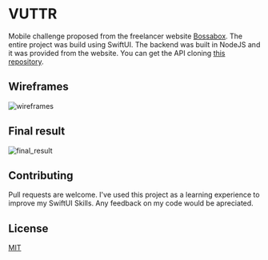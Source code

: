 # VUTTR
Mobile challenge proposed from the freelancer website [Bossabox](https://bossabox.com/). The entire project was build using SwiftUI. The backend was built in NodeJS and it was provided from the website. You can get the API cloning [this repository](https://gitlab.com/bossabox/challenge-fake-api/tree/master).

## Wireframes

![wireframes](https://user-images.githubusercontent.com/29552154/115484722-a6c1a700-a229-11eb-905a-e129d4b995cb.png)


## Final result

![final_result](https://user-images.githubusercontent.com/29552154/115484783-c5c03900-a229-11eb-8b4b-614e4a076913.png)


## Contributing
Pull requests are welcome. I've used this project as a learning experience to improve my SwiftUI Skills. Any feedback on my code would be apreciated.

## License
[MIT](https://choosealicense.com/licenses/mit/)
